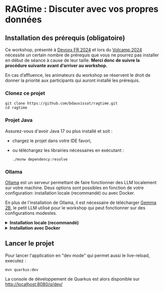 # RAGtime : Discuter avec vos propres données

## Installation des prérequis (obligatoire)

Ce workshop, présenté à [Devoxx FR 2024](https://www.devoxx.fr/schedule/talk/?id=29366) et lors du [Volcamp 2024](https://www.volcamp.io/talks/24d1t4s7) nécessite un certain nombre de prérequis que vous ne pourrez pas installer en début de séance à cause de leur taille. **Merci donc de suivre la procédure suivante avant d’arriver au workshop.**

En cas d’affluence, les animateurs du workshop se réservent le droit de donner la priorité aux participants qui auront installé les prérequis.

### Clonez ce projet

```
git clone https://github.com/bdauvissat/ragtime.git
cd ragtime
```

### Projet Java

Assurez-vous d'avoir Java 17 ou plus installé et soit :

* chargez le projet dans votre IDE favori,
* ou téléchargez les librairies nécessaires en exécutant :

  ```
  ./mvnw dependency:resolve
  ```

### Ollama

[Ollama](https://ollama.com/) est un serveur permettant de faire fonctionner des LLM localement sur votre machine. Deux options sont possibles en fonction de votre configuration: installation locale (recommandé) ou avec Docker.

En plus de l'installation de Ollama, il est nécessaire de télécharger [Gemma 2B](https://ollama.com/library/gemma), le petit LLM utilisé pour le workshop qui peut fonctionner sur des configurations modestes.

<details>
  <summary><b>Installation locale (recommandé)</b></summary>

Cette installation permettra à Ollama de [tirer partie du GPU](https://github.com/ollama/ollama/blob/main/docs/gpu.md) présent sur votre machine. Suivez les instructions sur [https://ollama.com/download](https://ollama.com/download).

Une fois installé et lancé, téléchargez le modèle avec `ollama pull gemma:2b`.

Pour discuter avec le modèle, lancez `ollama run gemma:2b` et dites quelque chose, par exemple "Bonjour, comment vas-tu ?"

</details>

<details>
  <summary><b>Installation avec Docker</b></summary>

Si l'installation locale n'est pas possible, lancez Ollama en exécutant la commande suivante :

```
docker compose up ollama
```

Une fois lancé, chargez le modèle avec

```
docker exec -it ollama-adelean ollama pull gemma:2b
```

Pour discuter avec le modèle, lancez `docker exec -it ollama-adelean ollama run gemma:2b` et dites quelque chose, par exemple "Bonjour, comment vas-tu ?"

</details>

## Lancer le projet

Pour lancer l'application en "dev mode" qui permet aussi le live-reload, executez :

```
mvn quarkus:dev
```

La console de développement de Quarkus est alors disponible sur [http://localhost:8080/q/dev/](http://localhost:8080/q/dev/)

